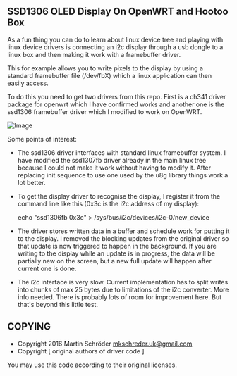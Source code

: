 SSD1306 OLED Display On OpenWRT and Hootoo Box
----------------------------------------------

As a fun thing you can do to learn about linux device tree and playing with
linux device drivers is connecting an i2c display through a usb dongle to a
linux box and then making it work with a framebuffer driver. 

This for example allows you to write pixels to the display by using a standard
framebuffer file (/dev/fbX) which a linux application can then easily access. 

To do this you need to get two drivers from this repo. First is a ch341 driver
package for openwrt which I have confirmed works and another one is the ssd1306
framebuffer driver which I modified to work on OpenWRT. 

![Image](/screenshot.jpg)

Some points of interest: 

- The ssd1306 driver interfaces with standard linux framebuffer system. I have
  modified the ssd1307fb driver already in the main linux tree because I could
  not make it work without having to modify it. After replacing init sequence
  to use one used by the u8g library things work a lot better. 
- To get the display driver to recognise the display, I register it from the
  command line like this (0x3c is the i2c address of my display): 
	
	echo "ssd1306fb 0x3c" > /sys/bus/i2c/devices/i2c-0/new_device

- The driver stores written data in a buffer and schedule work for putting it
  to the display. I removed the blocking updates from the original driver so
  that update is now triggered to happen in the background. If you are writing
  to the display while an update is in progress, the data will be partially new
  on the screen, but a new full update will happen after current one is done.
- The i2c interface is very slow. Current implementation has to split writes
  into chunks of max 25 bytes due to limitations of the i2c converter. More
  info needed. There is probably lots of room for improvement here. But that's
  beyond this little test.  

COPYING 
-------

- Copyright 2016 Martin Schröder <mkschreder.uk@gmail.com>
- Copyright [ original authors of driver code ]

You may use this code according to their original licenses. 
